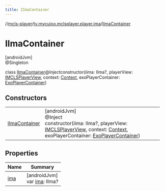 ```yaml
---
title: IImaContainer
---
```

//[mcls-player](../../../index.html)/[tv.mycujoo.mclsplayer.player.ima](../index.html)/[IImaContainer](index.html)



# IImaContainer



[androidJvm]\
@Singleton



class [IImaContainer](index.html)@Injectconstructor(iima: IIma?, playerView: [IMCLSPlayerView](../../tv.mycujoo.mclsplayer.player.widget/-i-m-c-l-s-player-view/index.html), context: [Context](https://developer.android.com/reference/kotlin/android/content/Context.html), exoPlayerContainer: [ExoPlayerContainer](../../tv.mycujoo.mclsplayer.player.utils/-exo-player-container/index.html))



## Constructors


| | |
|---|---|
| [IImaContainer](-i-ima-container.html) | [androidJvm]<br>@Inject<br>constructor(iima: IIma?, playerView: [IMCLSPlayerView](../../tv.mycujoo.mclsplayer.player.widget/-i-m-c-l-s-player-view/index.html), context: [Context](https://developer.android.com/reference/kotlin/android/content/Context.html), exoPlayerContainer: [ExoPlayerContainer](../../tv.mycujoo.mclsplayer.player.utils/-exo-player-container/index.html)) |


## Properties


| Name | Summary |
|---|---|
| [ima](ima.html) | [androidJvm]<br>var [ima](ima.html): IIma? |


